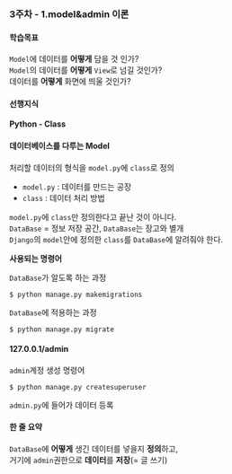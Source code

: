 ### 3주차 - 1.model&admin 이론

#### 학습목표
`Model`에 데이터를 **어떻게** 담을 것 인가?<br/>
`Model`의 데이터를 **어떻게** `View`로 넘길 것인가?<br/>
데이터를 **어떻게** 화면에 띄울 것인가?

#### 선행지식
**Python - Class**

#### 데이터베이스를 다루는 Model
처리할 데이터의 형식을 `model.py`에 `class`로 정의<br/>

- `model.py` : 데이터를 만드는 공장
- `class` : 데이터 처리 방법

`model.py`에 `class`만 정의한다고 끝난 것이 아니다.<br/>
`DataBase` = 정보 저장 공간, `DataBase`는 장고와 별개<br/>
`Django`의 `model`안에 정의한 `class`를 `DataBase`에 알려줘야 한다.

**사용되는 명령어**

`DataBase`가 알도록 하는 과정
```
$ python manage.py makemigrations
```

`DataBase`에 적용하는 과정
```
$ python manage.py migrate
```

#### 127.0.0.1/admin
`admin`계정 생성 명령어
```
$ python manage.py createsuperuser
```
`admin.py`에 들어가 데이터 등록

#### 한 줄 요약
`DataBase`에 **어떻게** 생긴 데이터를 넣을지 **정의**하고,<br/>
거기에 `admin`권한으로 **데이터**를 **저장**(= 글 쓰기)
